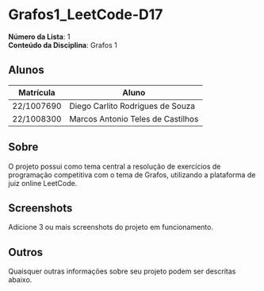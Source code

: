 # Grafos1_LeetCode-D17

**Número da Lista**: 1<br>
**Conteúdo da Disciplina**: Grafos 1<br>

## Alunos
|Matrícula | Aluno |
| -- | -- |
| 22/1007690  |  Diego Carlito Rodrigues de Souza  |
| 22/1008300  |  Marcos Antonio Teles de Castilhos |

## Sobre 
O projeto possui como tema central a resolução de exercícios de programação competitiva com o tema de Grafos, utilizando a plataforma de juiz online LeetCode.

## Screenshots
Adicione 3 ou mais screenshots do projeto em funcionamento.

## Outros 
Quaisquer outras informações sobre seu projeto podem ser descritas abaixo.
